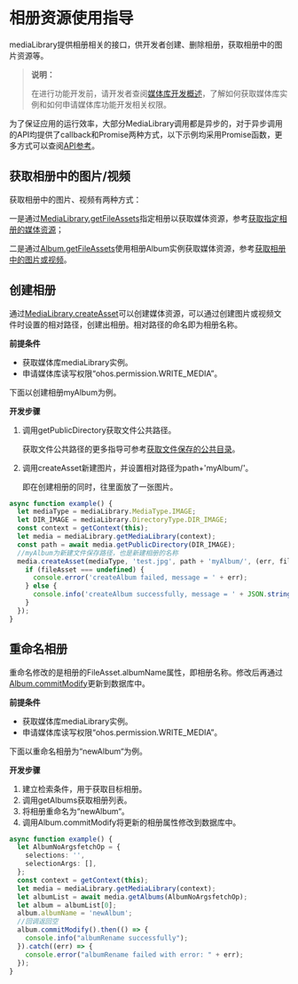 # 相册资源使用指导

mediaLibrary提供相册相关的接口，供开发者创建、删除相册，获取相册中的图片资源等。

> **说明：**
>
> 在进行功能开发前，请开发者查阅[媒体库开发概述](medialibrary-overview.md)，了解如何获取媒体库实例和如何申请媒体库功能开发相关权限。

为了保证应用的运行效率，大部分MediaLibrary调用都是异步的，对于异步调用的API均提供了callback和Promise两种方式，以下示例均采用Promise函数，更多方式可以查阅[API参考](../reference/apis/js-apis-medialibrary.md)。

## 获取相册中的图片/视频

获取相册中的图片、视频有两种方式：

一是通过[MediaLibrary.getFileAssets](../reference/apis/js-apis-medialibrary.md#getfileassets7-1)指定相册以获取媒体资源，参考[获取指定相册的媒体资源](medialibrary-resource-guidelines.md#指定相册)；

二是通过[Album.getFileAssets](../reference/apis/js-apis-medialibrary.md#getfileassets7-3)使用相册Album实例获取媒体资源，参考[获取相册中的图片或视频](medialibrary-resource-guidelines.md#获取相册中的图片或视频)。

## 创建相册

通过[MediaLibrary.createAsset](../reference/apis/js-apis-medialibrary.md#createasset8-1)可以创建媒体资源，可以通过创建图片或视频文件时设置的相对路径，创建出相册。相对路径的命名即为相册名称。

**前提条件** 

- 获取媒体库mediaLibrary实例。
- 申请媒体库读写权限“ohos.permission.WRITE_MEDIA”。

下面以创建相册myAlbum为例。

**开发步骤**

1. 调用getPublicDirectory获取文件公共路径。

   获取文件公共路径的更多指导可参考[获取文件保存的公共目录](medialibrary-filepath-guidelines.md#获取文件保存的公共目录)。

2. 调用createAsset新建图片，并设置相对路径为path+'myAlbum/'。

   即在创建相册的同时，往里面放了一张图片。

```ts
async function example() {
  let mediaType = mediaLibrary.MediaType.IMAGE;
  let DIR_IMAGE = mediaLibrary.DirectoryType.DIR_IMAGE;
  const context = getContext(this);
  let media = mediaLibrary.getMediaLibrary(context);
  const path = await media.getPublicDirectory(DIR_IMAGE);
  //myAlbum为新建文件保存路径，也是新建相册的名称
  media.createAsset(mediaType, 'test.jpg', path + 'myAlbum/', (err, fileAsset) => {
    if (fileAsset === undefined) {
      console.error('createAlbum failed, message = ' + err);
    } else {
      console.info('createAlbum successfully, message = ' + JSON.stringify(fileAsset));
    }
  });
}
```

## 重命名相册

重命名修改的是相册的FileAsset.albumName属性，即相册名称。修改后再通过[Album.commitModify](../reference/apis/js-apis-medialibrary.md#commitmodify8-3)更新到数据库中。

**前提条件** 

- 获取媒体库mediaLibrary实例。
- 申请媒体库读写权限“ohos.permission.WRITE_MEDIA”。

下面以重命名相册为“newAlbum“为例。

**开发步骤**

1. 建立检索条件，用于获取目标相册。
2. 调用getAlbums获取相册列表。
3. 将相册重命名为“newAlbum“。
4. 调用Album.commitModify将更新的相册属性修改到数据库中。

```ts
async function example() {
  let AlbumNoArgsfetchOp = {
    selections: '',
    selectionArgs: [],
  };
  const context = getContext(this);
  let media = mediaLibrary.getMediaLibrary(context);
  let albumList = await media.getAlbums(AlbumNoArgsfetchOp);
  let album = albumList[0];
  album.albumName = 'newAlbum';
  //回调返回空
  album.commitModify().then(() => {
    console.info("albumRename successfully");
  }).catch((err) => {
    console.error("albumRename failed with error: " + err);
  });
}
```
